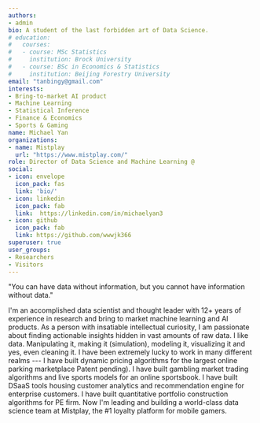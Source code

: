 ```yaml
---
authors:
- admin
bio: A student of the last forbidden art of Data Science.
# education:
#   courses:
#   - course: MSc Statistics
#     institution: Brock University
#   - course: BSc in Economics & Statistics
#     institution: Beijing Forestry University
email: "tanbingy@gmail.com"
interests:
- Bring-to-market AI product
- Machine Learning
- Statistical Inference
- Finance & Economics
- Sports & Gaming
name: Michael Yan
organizations:
- name: Mistplay
  url: "https://www.mistplay.com/"
role: Director of Data Science and Machine Learning @
social:
- icon: envelope
  icon_pack: fas
  link: 'bio/'
- icon: linkedin
  icon_pack: fab
  link:  https://linkedin.com/in/michaelyan3
- icon: github
  icon_pack: fab
  link: https://github.com/wwwjk366
superuser: true
user_groups:
- Researchers
- Visitors
---
```


"You can have data without information, but you cannot have information without data."

I'm an accomplished data scientist and thought leader with 12+ years of experience in research and bring to market machine learning and AI products. As a person with insatiable intellectual curiosity, I am passionate about finding actionable insights hidden in vast amounts of raw data. I like data. Manipulating it, making it (simulation),  modeling it, visualizing it and yes, even cleaning it. I have been extremely lucky to work in many different realms --- I have built dynamic pricing algorithms for the largest online parking marketplace Patent pending). I have built gambling market trading algorithms and live sports models for an online sportsbook. I have built DSaaS tools housing customer analytics and recommendation engine for enterprise customers. I have built quantitative portfolio construction algorithms for PE firm. Now I'm leading and building a world-class data science team at Mistplay, the #1 loyalty platform for mobile gamers.